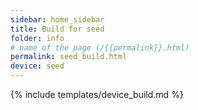 ```yaml
---
sidebar: home_sidebar
title: Build for seed
folder: info
# name of the page (/{{permalink}}.html)
permalink: seed_build.html
device: seed
---
```

{% include templates/device_build.md %}
